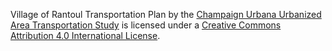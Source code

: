 Village of Rantoul Transportation Plan by the [Champaign
Urbana Urbanized Area Transportation Study](https://cuuats.org/) is licensed
under a [Creative Commons Attribution 4.0 International
License](https://creativecommons.org/licenses/by/4.0/).
